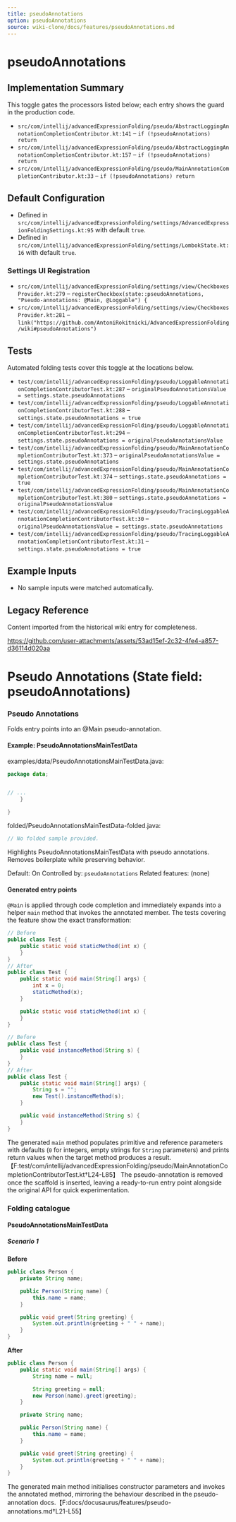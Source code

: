 ```yaml
---
title: pseudoAnnotations
option: pseudoAnnotations
source: wiki-clone/docs/features/pseudoAnnotations.md
---
```

# pseudoAnnotations

## Implementation Summary

This toggle gates the processors listed below; each entry shows the guard in the production code.

- `src/com/intellij/advancedExpressionFolding/pseudo/AbstractLoggingAnnotationCompletionContributor.kt:141` – `if (!pseudoAnnotations) return`
- `src/com/intellij/advancedExpressionFolding/pseudo/AbstractLoggingAnnotationCompletionContributor.kt:157` – `if (!pseudoAnnotations) return`
- `src/com/intellij/advancedExpressionFolding/pseudo/MainAnnotationCompletionContributor.kt:33` – `if (!pseudoAnnotations) return`

## Default Configuration

- Defined in `src/com/intellij/advancedExpressionFolding/settings/AdvancedExpressionFoldingSettings.kt:95` with default `true`.
- Defined in `src/com/intellij/advancedExpressionFolding/settings/LombokState.kt:16` with default `true`.

### Settings UI Registration

- `src/com/intellij/advancedExpressionFolding/settings/view/CheckboxesProvider.kt:279` – `registerCheckbox(state::pseudoAnnotations, "Pseudo-annotations: @Main, @Loggable") {`
- `src/com/intellij/advancedExpressionFolding/settings/view/CheckboxesProvider.kt:281` – `link("https://github.com/AntoniRokitnicki/AdvancedExpressionFolding/wiki#pseudoAnnotations")`

## Tests

Automated folding tests cover this toggle at the locations below.

- `test/com/intellij/advancedExpressionFolding/pseudo/LoggableAnnotationCompletionContributorTest.kt:287` – `originalPseudoAnnotationsValue = settings.state.pseudoAnnotations`
- `test/com/intellij/advancedExpressionFolding/pseudo/LoggableAnnotationCompletionContributorTest.kt:288` – `settings.state.pseudoAnnotations = true`
- `test/com/intellij/advancedExpressionFolding/pseudo/LoggableAnnotationCompletionContributorTest.kt:294` – `settings.state.pseudoAnnotations = originalPseudoAnnotationsValue`
- `test/com/intellij/advancedExpressionFolding/pseudo/MainAnnotationCompletionContributorTest.kt:373` – `originalPseudoAnnotationsValue = settings.state.pseudoAnnotations`
- `test/com/intellij/advancedExpressionFolding/pseudo/MainAnnotationCompletionContributorTest.kt:374` – `settings.state.pseudoAnnotations = true`
- `test/com/intellij/advancedExpressionFolding/pseudo/MainAnnotationCompletionContributorTest.kt:380` – `settings.state.pseudoAnnotations = originalPseudoAnnotationsValue`
- `test/com/intellij/advancedExpressionFolding/pseudo/TracingLoggableAnnotationCompletionContributorTest.kt:30` – `originalPseudoAnnotationsValue = settings.state.pseudoAnnotations`
- `test/com/intellij/advancedExpressionFolding/pseudo/TracingLoggableAnnotationCompletionContributorTest.kt:31` – `settings.state.pseudoAnnotations = true`

## Example Inputs

- No sample inputs were matched automatically.

## Legacy Reference

Content imported from the historical wiki entry for completeness.

https://github.com/user-attachments/assets/53ad15ef-2c32-4fe4-a857-d36114d020aa

# Pseudo Annotations (State field: pseudoAnnotations)

### Pseudo Annotations
Folds entry points into an @Main pseudo-annotation.

#### Example: PseudoAnnotationsMainTestData

examples/data/PseudoAnnotationsMainTestData.java:
```java
package data;


// ...
    }

}
```

folded/PseudoAnnotationsMainTestData-folded.java:
```java
// No folded sample provided.
```

Highlights PseudoAnnotationsMainTestData with pseudo annotations.
Removes boilerplate while preserving behavior.

Default: On
Controlled by: `pseudoAnnotations`
Related features: (none)

#### Generated entry points

`@Main` is applied through code completion and immediately expands into a helper `main` method that invokes the annotated member. The tests covering the feature show the exact transformation:

```java
// Before
public class Test {
    public static void staticMethod(int x) {
    }
}
// After
public class Test {
    public static void main(String[] args) {
        int x = 0;
        staticMethod(x);
    }

    public static void staticMethod(int x) {
    }
}
```

```java
// Before
public class Test {
    public void instanceMethod(String s) {
    }
}
// After
public class Test {
    public static void main(String[] args) {
        String s = "";
        new Test().instanceMethod(s);
    }

    public void instanceMethod(String s) {
    }
}
```

The generated `main` method populates primitive and reference parameters with defaults (`0` for integers, empty strings for `String` parameters) and prints return values when the target method produces a result.【F:test/com/intellij/advancedExpressionFolding/pseudo/MainAnnotationCompletionContributorTest.kt†L24-L85】 The pseudo-annotation is removed once the scaffold is inserted, leaving a ready-to-run entry point alongside the original API for quick experimentation.

### Folding catalogue

#### PseudoAnnotationsMainTestData

##### Scenario 1

**Before**
```java
public class Person {
    private String name;

    public Person(String name) {
        this.name = name;
    }

    public void greet(String greeting) {
        System.out.println(greeting + " " + name);
    }
}
```

**After**
```java
public class Person {
    public static void main(String[] args) {
        String name = null;

        String greeting = null;
        new Person(name).greet(greeting);
    }

    private String name;

    public Person(String name) {
        this.name = name;
    }

    public void greet(String greeting) {
        System.out.println(greeting + " " + name);
    }
}
```

The generated main method initialises constructor parameters and invokes the annotated method, mirroring the behaviour described in the pseudo-annotation docs.【F:docs/docusaurus/features/pseudo-annotations.md†L21-L55】
